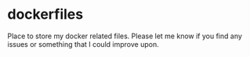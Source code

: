 # dockerfiles

Place to store my docker related files. Please let me know if you find any issues or something that I could improve upon.
